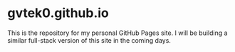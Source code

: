 # gvtek0.github.io

This is the repository for my personal GitHub Pages site. I will be building a similar full-stack version of this site in the coming days.
